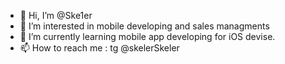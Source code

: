 - 👋 Hi, I’m @Ske1er
- 👀 I’m interested in mobile developing and sales managments 
- 🌱 I’m currently learning mobile app developing for iOS devise. 
- 📫 How to reach me : 
tg @skelerSkeler
